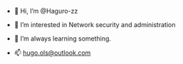 - 👋 Hi, I’m @Haguro-zz
- 👀 I’m interested in Network security and administration
- 🌱 I’m always learning something.

- 📫 hugo.ols@outlook.com

<!---
Haguro-zz/Haguro-zz is a ✨ special ✨ repository because its `README.md` (this file) appears on your GitHub profile.
You can click the Preview link to take a look at your changes.
--->
